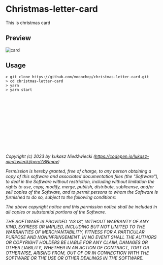 # Christmas-letter-card

This is christmas card

## Preview
![card](https://user-images.githubusercontent.com/82392767/220528545-aa0e79af-b823-49f1-9cde-85bf0ecb571b.gif)

## Usage

```
> git clone https://github.com/moonchop/christmas-letter-card.git
> cd christmas-letter-card
> yarn
> yarn start
```








<br/><br/><br/><br/><br/><br/><br/><br/><br/><br/><br/>
_Copyright (c) 2023 by Łukasz Niedźwiecki (https://codepen.io/lukasz-niedzwiecki/pen/ZBNmpy)_

_Permission is hereby granted, free of charge, to any person obtaining a copy of this software and associated documentation files (the "Software"), to deal in the Software without restriction, including without limitation the rights to use, copy, modify, merge, publish, distribute, sublicense, and/or sell copies of the Software, and to permit persons to whom the Software is furnished to do so, subject to the following conditions:_

_The above copyright notice and this permission notice shall be included in all copies or substantial portions of the Software._

_THE SOFTWARE IS PROVIDED "AS IS", WITHOUT WARRANTY OF ANY KIND, EXPRESS OR IMPLIED, INCLUDING BUT NOT LIMITED TO THE WARRANTIES OF MERCHANTABILITY, FITNESS FOR A PARTICULAR PURPOSE AND NONINFRINGEMENT. IN NO EVENT SHALL THE AUTHORS OR COPYRIGHT HOLDERS BE LIABLE FOR ANY CLAIM, DAMAGES OR OTHER LIABILITY, WHETHER IN AN ACTION OF CONTRACT, TORT OR OTHERWISE, ARISING FROM, OUT OF OR IN CONNECTION WITH THE SOFTWARE OR THE USE OR OTHER DEALINGS IN THE SOFTWARE._

